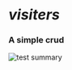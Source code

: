 # _visiters_
### A simple crud

![test summary](https://i.ibb.co/fnMrhtb/Screenshot-from-2022-08-28-10-46-37.png)



